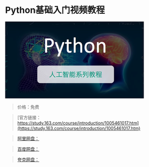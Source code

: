 # Python基础入门视频教程

![img](../../../assets/study163/free/3d1e5311-ccfb-47b2-92e3-59a9defd0af1.png)

> 价格：免费

> [官方链接：https://study.163.com/course/introduction/1005461017.htm](https://study.163.com/course/introduction/1005461017.htm)

> [阿里网盘：]()

> [百度网盘：]()

> [夸克网盘：]()
